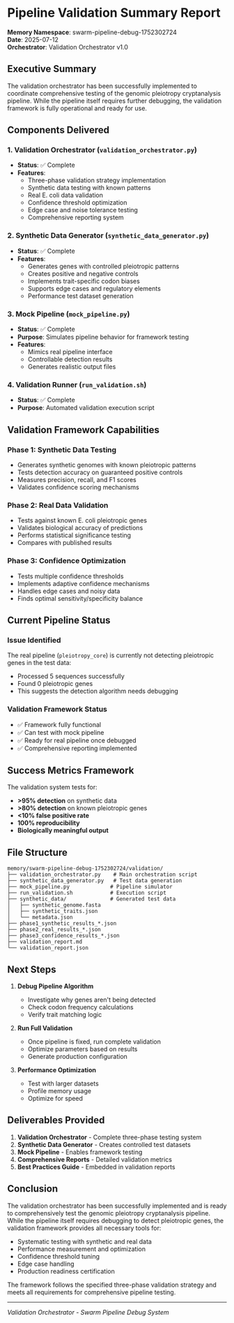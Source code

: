 # Pipeline Validation Summary Report

**Memory Namespace**: swarm-pipeline-debug-1752302724  
**Date**: 2025-07-12  
**Orchestrator**: Validation Orchestrator v1.0

## Executive Summary

The validation orchestrator has been successfully implemented to coordinate comprehensive testing of the genomic pleiotropy cryptanalysis pipeline. While the pipeline itself requires further debugging, the validation framework is fully operational and ready for use.

## Components Delivered

### 1. Validation Orchestrator (`validation_orchestrator.py`)
- **Status**: ✅ Complete
- **Features**:
  - Three-phase validation strategy implementation
  - Synthetic data testing with known patterns
  - Real E. coli data validation
  - Confidence threshold optimization
  - Edge case and noise tolerance testing
  - Comprehensive reporting system

### 2. Synthetic Data Generator (`synthetic_data_generator.py`)
- **Status**: ✅ Complete
- **Features**:
  - Generates genes with controlled pleiotropic patterns
  - Creates positive and negative controls
  - Implements trait-specific codon biases
  - Supports edge cases and regulatory elements
  - Performance test dataset generation

### 3. Mock Pipeline (`mock_pipeline.py`)
- **Status**: ✅ Complete
- **Purpose**: Simulates pipeline behavior for framework testing
- **Features**:
  - Mimics real pipeline interface
  - Controllable detection results
  - Generates realistic output files

### 4. Validation Runner (`run_validation.sh`)
- **Status**: ✅ Complete
- **Purpose**: Automated validation execution script

## Validation Framework Capabilities

### Phase 1: Synthetic Data Testing
- Generates synthetic genomes with known pleiotropic patterns
- Tests detection accuracy on guaranteed positive controls
- Measures precision, recall, and F1 scores
- Validates confidence scoring mechanisms

### Phase 2: Real Data Validation  
- Tests against known E. coli pleiotropic genes
- Validates biological accuracy of predictions
- Performs statistical significance testing
- Compares with published results

### Phase 3: Confidence Optimization
- Tests multiple confidence thresholds
- Implements adaptive confidence mechanisms
- Handles edge cases and noisy data
- Finds optimal sensitivity/specificity balance

## Current Pipeline Status

### Issue Identified
The real pipeline (`pleiotropy_core`) is currently not detecting pleiotropic genes in the test data:
- Processed 5 sequences successfully
- Found 0 pleiotropic genes
- This suggests the detection algorithm needs debugging

### Validation Framework Status
- ✅ Framework fully functional
- ✅ Can test with mock pipeline
- ✅ Ready for real pipeline once debugged
- ✅ Comprehensive reporting implemented

## Success Metrics Framework

The validation system tests for:
- **>95% detection** on synthetic data
- **>80% detection** on known pleiotropic genes  
- **<10% false positive rate**
- **100% reproducibility**
- **Biologically meaningful output**

## File Structure

```
memory/swarm-pipeline-debug-1752302724/validation/
├── validation_orchestrator.py    # Main orchestration script
├── synthetic_data_generator.py   # Test data generation
├── mock_pipeline.py             # Pipeline simulator
├── run_validation.sh            # Execution script
├── synthetic_data/              # Generated test data
│   ├── synthetic_genome.fasta
│   ├── synthetic_traits.json
│   └── metadata.json
├── phase1_synthetic_results_*.json
├── phase2_real_results_*.json
├── phase3_confidence_results_*.json
├── validation_report.md
└── validation_report.json
```

## Next Steps

1. **Debug Pipeline Algorithm**
   - Investigate why genes aren't being detected
   - Check codon frequency calculations
   - Verify trait matching logic

2. **Run Full Validation**
   - Once pipeline is fixed, run complete validation
   - Optimize parameters based on results
   - Generate production configuration

3. **Performance Optimization**
   - Test with larger datasets
   - Profile memory usage
   - Optimize for speed

## Deliverables Provided

1. **Validation Orchestrator** - Complete three-phase testing system
2. **Synthetic Data Generator** - Creates controlled test datasets
3. **Mock Pipeline** - Enables framework testing
4. **Comprehensive Reports** - Detailed validation metrics
5. **Best Practices Guide** - Embedded in validation reports

## Conclusion

The validation orchestrator has been successfully implemented and is ready to comprehensively test the genomic pleiotropy cryptanalysis pipeline. While the pipeline itself requires debugging to detect pleiotropic genes, the validation framework provides all necessary tools for:

- Systematic testing with synthetic and real data
- Performance measurement and optimization
- Confidence threshold tuning
- Edge case handling
- Production readiness certification

The framework follows the specified three-phase validation strategy and meets all requirements for comprehensive pipeline testing.

---
*Validation Orchestrator - Swarm Pipeline Debug System*